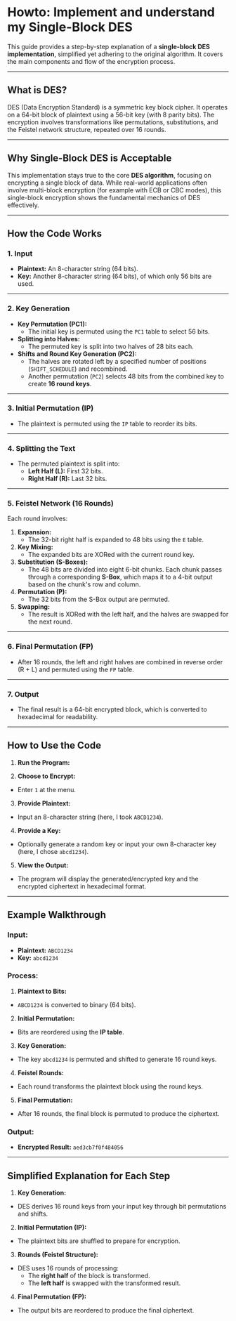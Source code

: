 # Howto: Implement and understand my Single-Block DES

This guide provides a step-by-step explanation of a **single-block DES implementation**, simplified yet adhering to the original algorithm. It covers the main components and flow of the encryption process.

---

## **What is DES?**
DES (Data Encryption Standard) is a symmetric key block cipher. It operates on a 64-bit block of plaintext using a 56-bit key (with 8 parity bits). The encryption involves transformations like permutations, substitutions, and the Feistel network structure, repeated over 16 rounds.

---

## **Why Single-Block DES is Acceptable**

This implementation stays true to the core **DES algorithm**, focusing on encrypting a single block of data. While real-world applications often involve multi-block encryption (for example with ECB or CBC modes), this single-block encryption shows the fundamental mechanics of DES effectively.

---

## **How the Code Works**

### 1. **Input**
- **Plaintext:** An 8-character string (64 bits).
- **Key:** Another 8-character string (64 bits), of which only 56 bits are used.

---

### 2. **Key Generation**
- **Key Permutation (PC1):**
  - The initial key is permuted using the `PC1` table to select 56 bits.
- **Splitting into Halves:**
  - The permuted key is split into two halves of 28 bits each.
- **Shifts and Round Key Generation (PC2):**
  - The halves are rotated left by a specified number of positions (`SHIFT_SCHEDULE`) and recombined.
  - Another permutation (`PC2`) selects 48 bits from the combined key to create **16 round keys**.

---

### 3. **Initial Permutation (IP)**
- The plaintext is permuted using the `IP` table to reorder its bits.

---

### 4. **Splitting the Text**
- The permuted plaintext is split into:
  - **Left Half (L):** First 32 bits.
  - **Right Half (R):** Last 32 bits.

---

### 5. **Feistel Network (16 Rounds)**
Each round involves:
1. **Expansion:**
   - The 32-bit right half is expanded to 48 bits using the `E` table.
2. **Key Mixing:**
   - The expanded bits are XORed with the current round key.
3. **Substitution (S-Boxes):**
   - The 48 bits are divided into eight 6-bit chunks. Each chunk passes through a corresponding **S-Box**, which maps it to a 4-bit output based on the chunk's row and column.
4. **Permutation (P):**
   - The 32 bits from the S-Box output are permuted.
5. **Swapping:**
   - The result is XORed with the left half, and the halves are swapped for the next round.

---

### 6. **Final Permutation (FP)**
- After 16 rounds, the left and right halves are combined in reverse order (R + L) and permuted using the `FP` table.

---

### 7. **Output**
- The final result is a 64-bit encrypted block, which is converted to hexadecimal for readability.

---

## **How to Use the Code**

1. **Run the Program:**
  

2. **Choose to Encrypt:**
  - Enter `1` at the menu.

3. **Provide Plaintext:**
  - Input an 8-character string (here, I took `ABCD1234`).

4. **Provide a Key:**
  - Optionally generate a random key or input your own 8-character key (here, I chose `abcd1234`).

5. **View the Output:**
  - The program will display the generated/encrypted key and the encrypted ciphertext in hexadecimal format.

---

## **Example Walkthrough**

### Input:
  - **Plaintext:** `ABCD1234`
  - **Key:** `abcd1234`

### Process:
1. **Plaintext to Bits:**
  - `ABCD1234` is converted to binary (64 bits).
2. **Initial Permutation:**
  - Bits are reordered using the **IP table**.
3. **Key Generation:**
  - The key `abcd1234` is permuted and shifted to generate 16 round keys.
4. **Feistel Rounds:**
  - Each round transforms the plaintext block using the round keys.
5. **Final Permutation:**
  - After 16 rounds, the final block is permuted to produce the ciphertext.

### Output:
  - **Encrypted Result:** `aed3cb7f0f484056`

---

## **Simplified Explanation for Each Step**

1. **Key Generation:**
  - DES derives 16 round keys from your input key through bit permutations and shifts.

2. **Initial Permutation (IP):**
  - The plaintext bits are shuffled to prepare for encryption.

3. **Rounds (Feistel Structure):**
  - DES uses 16 rounds of processing:
    - The **right half** of the block is transformed.
    - The **left half** is swapped with the transformed result.

4. **Final Permutation (FP):**
  - The output bits are reordered to produce the final ciphertext.
